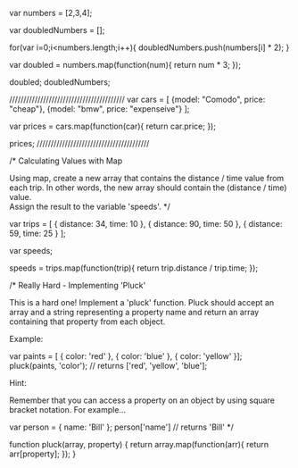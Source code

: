 var numbers = [2,3,4];

var doubledNumbers = [];

for(var i=0;i<numbers.length;i++){
	doubledNumbers.push(numbers[i] * 2);
}

var doubled = numbers.map(function(num){
	return num * 3;
});

doubled;
doubledNumbers;



/////////////////////////////////////////
var cars = [
	{model: "Comodo", price: "cheap"},
	{model: "bmw", price: "expenseive"}
];

var prices = cars.map(function(car){
	return car.price;
});

prices;
////////////////////////////////////////

/*
Calculating Values with Map

Using map, create a new array that contains the distance / time value from each trip.  In other words, the new array should contain the (distance / time) value.  
Assign the result to the variable 'speeds'.
*/

var trips = [
  { distance: 34, time: 10 },
  { distance: 90, time: 50 },
  { distance: 59, time: 25 }
];

var speeds;

speeds = trips.map(function(trip){
   return trip.distance / trip.time;
});

/*
Really Hard - Implementing 'Pluck'

This is a hard one!
Implement a 'pluck' function.  Pluck should accept an array and a string representing a property name and return an  array containing that property from each object. 

Example: 

var paints = [ { color: 'red' }, { color: 'blue' }, { color: 'yellow' }];
pluck(paints, 'color'); // returns ['red', 'yellow', 'blue'];

Hint:

Remember that you can access a property on an object by using square bracket notation. For example...

var person = { name: 'Bill' };
person['name'] // returns 'Bill'
*/

function pluck(array, property) {
    return array.map(function(arr){
       return arr[property]; 
    });
}